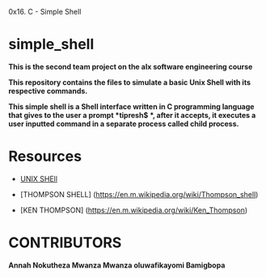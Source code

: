 0x16. C - Simple Shell
# simple_shell
<p> </p>
<strong>This is the second team project on the alx software engineering course</strong>

<p><strong>This repository contains the files to simulate a basic Unix Shell with its respective commands.

This simple shell is a Shell interface written in C programming language that gives to the user a prompt *tipresh$ *, after it accepts, it executes a user inputted command in a separate process called child process.</strong></p>
<p><h1>Resources</h1><p>

- [UNIX SHEll](https://en.m.wikipedia.org/wiki/Unix_shell)

- [THOMPSON SHELL]
(https://en.m.wikipedia.org/wiki/Thompson_shell)

- [KEN THOMPSON]
(https://en.m.wikipedia.org/wiki/Ken_Thompson)


<h1>CONTRIBUTORS</h1>
<strong>
         Annah Nokutheza Mwanza Mwanza 
         oluwafikayomi Bamigbopa </strong>

